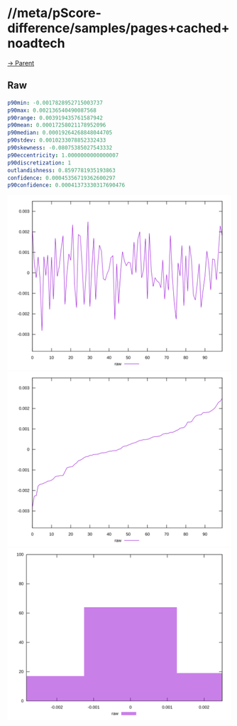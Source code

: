 
# //meta/pScore-difference/samples/pages+cached+noadtech

[→ Parent](../..)


## Raw


```yaml
p90min: -0.0017828952715003737
p90max: 0.002136540490087568
p90range: 0.003919435761587942
p90mean: 0.00017258021178952096
p90median: 0.00019264268848044705
p90stdev: 0.0010233078852332433
p90skewness: -0.08075385027543332
p90eccentricity: 1.0000000000000007
p90discretization: 1
outlandishness: 0.8597781935193863
confidence: 0.00045356719362600297
p90confidence: 0.00041373330317690476

```

![PLOT: raw-values](./raw/values.svg)![PLOT: raw-sorted](./raw/sorted.svg)![PLOT: raw-histogram](./raw/histogram.svg)